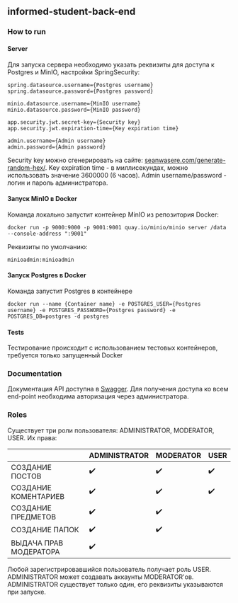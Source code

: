 ## informed-student-back-end

### How to run

#### Server

Для запуска сервера необходимо указать реквизиты для доступа к Postgres и MinIO, настройки SpringSecurity:
```
spring.datasource.username={Postgres username}
spring.datasource.password={Postgres password}

minio.datasource.username={MinIO username}
minio.datasource.password={MinIO password}

app.security.jwt.secret-key={Security key}
app.security.jwt.expiration-time={Key expiration time}

admin.username={Admin username}
admin.password={Admin password}
```
Security key можно сгенерировать на сайте: [seanwasere.com/generate-random-hex/](https://seanwasere.com/generate-random-hex/).
Key expiration time - в миллисекундах, можно использовать значение 3600000 (6 часов).
Admin username/password - логин и пароль администратора.

#### Запуск MinIO в Docker

Команда локально запустит контейнер MinIO из репозитория Docker:
```
docker run -p 9000:9000 -p 9001:9001 quay.io/minio/minio server /data --console-address ":9001"
```
Реквизиты по умолчанию:
```
minioadmin:minioadmin
```

#### Запуск Postgres в Docker

Команда запустит Postgres в контейнере
```
docker run --name {Container name} -e POSTGRES_USER={Postgres username} -e POSTGRES_PASSWORD={Postgres password} -e POSTGRES_DB=postgres -d postgres
```

#### Tests

Тестирование происходит с использованием тестовых контейнеров, требуется только запущенный Docker

### Documentation

Документация API доступна в [Swagger](http://localhost:8080/swagger-ui/index.html). Для получения доступа ко всем 
end-point необходима авторизация через администратора.

### Roles

Существует три роли пользователя: ADMINISTRATOR, MODERATOR, USER. Их права:

|                        | ADMINISTRATOR | MODERATOR | USER |
|------------------------|---------------|-----------|------|
| СОЗДАНИЕ ПОСТОВ        | ✔️            | ✔️        | ✔️   |
| СОЗДАНИЕ КОМЕНТАРИЕВ   | ✔️            | ✔️        | ✔️   |
| СОЗДАНИЕ ПРЕДМЕТОВ     | ✔️            | ✔️        |      |
| СОЗДАНИЕ ПАПОК         | ✔️            | ✔️        |      |
| ВЫДАЧА ПРАВ МОДЕРАТОРА | ✔️            |           |      |

Любой зарегистрировавшийся пользователь получает роль USER.
ADMINISTRATOR может создавать аккаунты MODERATOR'ов.
ADMINISTRATOR существует только один, его реквизиты указываются при запуске.

